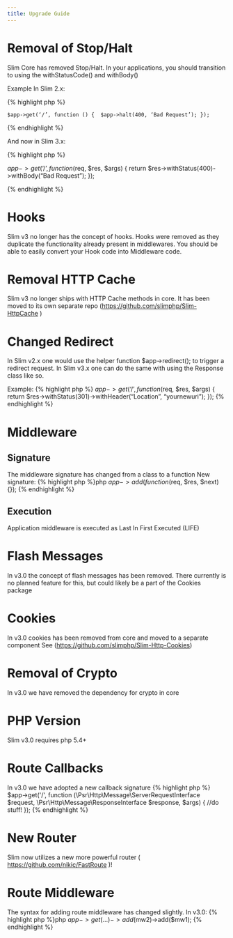 ```yaml
---
title: Upgrade Guide
---
```


# Removal of Stop/Halt
Slim Core has removed Stop/Halt. 
In your applications, you should transition to using the withStatusCode() and withBody()

Example In Slim 2.x:

{% highlight php %}

    $app->get(‘/’, function () {  $app->halt(400, ‘Bad Request’); });
    
{% endhighlight %}

And now in Slim 3.x:

{% highlight php %}

$app->get(‘/’, function ($req, $res, $args) { return $res->withStatus(400)->withBody(“Bad Request”); });

{% endhighlight %}

# Hooks
Slim v3 no longer has the concept of hooks. Hooks were removed as they duplicate the functionality already present in middlewares. You should be able to easily convert your Hook code into Middleware code.

# Removal HTTP Cache
Slim v3 no longer ships with HTTP Cache methods in core. It has been moved to its own separate repo (https://github.com/slimphp/Slim-HttpCache )

# Changed Redirect
In Slim v2.x one would use the helper function $app->redirect(); to trigger a redirect request.
In Slim v3.x one can do the same with using the Response class like so.

Example:
{% highlight php %}
$app->get(‘/’, function ($req, $res, $args) {
    return $res->withStatus(301)->withHeader(“Location”, “yournewuri”);
});
{% endhighlight %}

# Middleware
Signature
----
The middleware signature has changed from a class to a function
New signature: {% highlight php %}php $app->add(function ($req, $res, $next) {}); {% endhighlight %}

Execution
-----
Application middleware is executed as Last In First Executed (LIFE)

# Flash Messages
In v3.0 the concept of flash messages has been removed. There currently is no planned feature for this, but could likely be a part of the Cookies package

# Cookies
In v3.0 cookies has been removed from core and moved to a separate component  See (https://github.com/slimphp/Slim-Http-Cookies)

# Removal of Crypto
In v3.0 we have removed the dependency for crypto in core

# PHP Version
Slim v3.0 requires php 5.4+

# Route Callbacks
In v3.0 we have adopted a new callback signature
{% highlight php %}
$app->get('/', function (\Psr\Http\Message\ServerRequestInterface $request,
\Psr\Http\Message\ResponseInterface $response, $args) {
//do stuff!
});
{% endhighlight %}

# New Router
Slim now utilizes a new more powerful router ( https://github.com/nikic/FastRoute )!

# Route Middleware
The syntax for adding route middleware has changed slightly.
In v3.0:
{% highlight php %}php $app->get(…)->add($mw2)->add($mw1); {% endhighlight %}
